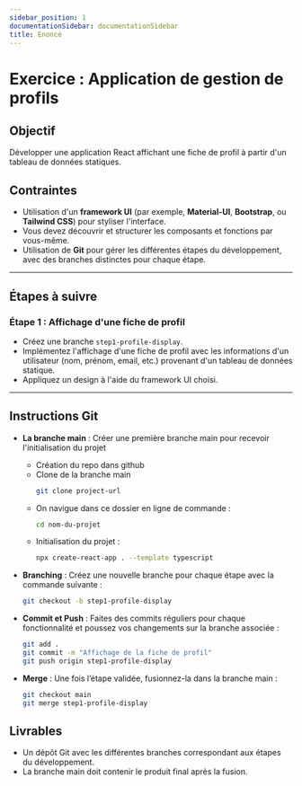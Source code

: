```yaml
---
sidebar_position: 1
documentationSidebar: documentationSidebar
title: Enoncé
---
```


# Exercice : Application de gestion de profils

## Objectif
Développer une application React affichant une fiche de profil à partir d'un tableau de données statiques.

## Contraintes
- Utilisation d'un **framework UI** (par exemple, **Material-UI**, **Bootstrap**, ou **Tailwind CSS**) pour styliser l'interface.
- Vous devez découvrir et structurer les composants et fonctions par vous-même.
- Utilisation de **Git** pour gérer les différentes étapes du développement, avec des branches distinctes pour chaque étape.

---

## Étapes à suivre

### Étape 1 : Affichage d'une fiche de profil
- Créez une branche `step1-profile-display`.
- Implémentez l'affichage d'une fiche de profil avec les informations d'un utilisateur (nom, prénom, email, etc.) provenant d'un tableau de données statique.
- Appliquez un design à l'aide du framework UI choisi.

---

## Instructions Git
- **La branche main** : Créer une première branche main pour recevoir l'initialisation du projet
    - Création du repo dans github
    - Clone de la branche main
        ```bash
        git clone project-url
        ```
    - On navigue dans ce dossier en ligne de commande : 
        ```bash
        cd nom-du-projet
        ```
    - Initialisation du projet : 
        ```bash
        npx create-react-app . --template typescript
        ```
- **Branching** : Créez une nouvelle branche pour chaque étape avec la commande suivante :
    ```bash
    git checkout -b step1-profile-display
    ```

- **Commit et Push** : Faites des commits réguliers pour chaque fonctionnalité et poussez vos changements sur la branche associée :
    ```bash
    git add .
    git commit -m "Affichage de la fiche de profil"
    git push origin step1-profile-display
    ```
- **Merge** : Une fois l’étape validée, fusionnez-la dans la branche main :
    ```bash
    git checkout main
    git merge step1-profile-display
    ```

## Livrables

- Un dépôt Git avec les différentes branches correspondant aux étapes du développement.
- La branche main doit contenir le produit final après la fusion.